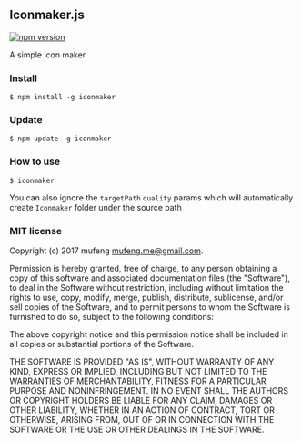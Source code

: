 Iconmaker.js
---

[![npm version](https://img.shields.io/npm/v/iconmaker.svg)](https://www.npmjs.com/package/iconmaker)

A simple icon maker

### Install
```shell
$ npm install -g iconmaker
```

### Update
```shell
$ npm update -g iconmaker
```

### How to use

```shell
$ iconmaker
```

You can also ignore the `targetPath` `quality` params which will automatically create `Iconmaker` folder under the source path

### MIT license

Copyright (c) 2017 mufeng <mufeng.me@gmail.com>.

Permission is hereby granted, free of charge, to any person obtaining a copy
of this software and associated documentation files (the &quot;Software&quot;), to deal
in the Software without restriction, including without limitation the rights
to use, copy, modify, merge, publish, distribute, sublicense, and/or sell
copies of the Software, and to permit persons to whom the Software is
furnished to do so, subject to the following conditions:

The above copyright notice and this permission notice shall be included in
all copies or substantial portions of the Software.

THE SOFTWARE IS PROVIDED &quot;AS IS&quot;, WITHOUT WARRANTY OF ANY KIND, EXPRESS OR
IMPLIED, INCLUDING BUT NOT LIMITED TO THE WARRANTIES OF MERCHANTABILITY,
FITNESS FOR A PARTICULAR PURPOSE AND NONINFRINGEMENT. IN NO EVENT SHALL THE
AUTHORS OR COPYRIGHT HOLDERS BE LIABLE FOR ANY CLAIM, DAMAGES OR OTHER
LIABILITY, WHETHER IN AN ACTION OF CONTRACT, TORT OR OTHERWISE, ARISING FROM,
OUT OF OR IN CONNECTION WITH THE SOFTWARE OR THE USE OR OTHER DEALINGS IN
THE SOFTWARE.
